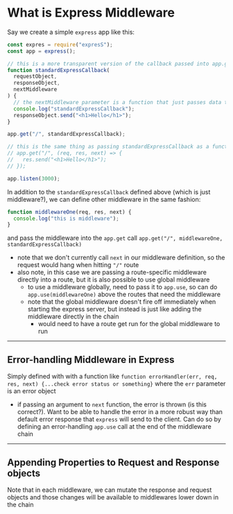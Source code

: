 # What is Express Middleware

Say we create a simple `express` app like this:

```js
const expres = require("expresS");
const app = express();

// this is a more transparent version of the callback passed into app.get
function standardExpressCallback(
  requestObject,
  responseObject,
  nextMiddleware
) {
  // the nextMiddleware parameter is a function that just passes data to next middleware in the chain
  console.log("standardExpressCallback");
  responseObject.send("<h1>Hello</h1>");
}

app.get("/", standardExpressCallback);

// this is the same thing as passing standardExpressCallback as a function to app.get("/", ...);
// app.get("/", (req, res, next) => {
//   res.send("<h1>Hello</h1>");
// });

app.listen(3000);
```

In addition to the `standardExpressCallback` defined above (which is just middleware?), we can define other middleware in the same fashion:

```js
function middlewareOne(req, res, next) {
  console.log("this is middleware");
}
```

and pass the middleware into the `app.get` call `app.get("/", middlewareOne, standardExpressCallback)`

- note that we don't currently call `next` in our middleware definition, so the request would hang when hitting `"/"` route
- also note, in this case we are passing a route-specific middleware directly into a route, but it is also possible to use global middleware
  - to use a middleware globally, need to pass it to `app.use`, so can do `app.use(middlewareOne)` above the routes that need the middleware
  - note that the global middleware doesn't fire off immediately when starting the express server, but instead is just like adding the middleware directly in the chain
    - would need to have a route get run for the global middleware to run

---

## Error-handling Middleware in Express

Simply defined with with a function like `function errorHandler(err, req, res, next) {...check error status or something}` where the `err` parameter is an error object

- if passing an argument to `next` function, the error is thrown (is this correct?). Want to be able to handle the error in a more robust way than default error response that `express` will send to the client. Can do so by defining an error-handling `app.use` call at the end of the middleware chain

---

## Appending Properties to Request and Response objects

Note that in each middleware, we can mutate the response and request objects and those changes will be available to middlewares lower down in the chain
